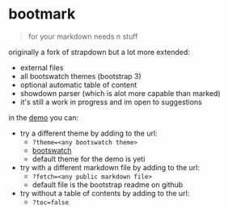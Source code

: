 # bootmark

> for your markdown needs n stuff

originally a fork of strapdown but a lot more extended:
- external files
- all bootswatch themes (bootstrap 3)
- optional automatic table of content
- showdown parser (which is alot more capable than marked)
- it's still a work in progress and im open to suggestions

in the [demo](https://obedm503.github.io/bootmark) you can:
- try a different theme by adding to the url:
  - ``?theme=<any bootswatch theme>``
  - [bootswatch](https://bootswatch.com)
  - default theme for the demo is yeti
- try with a different markdown file by adding to the url:
  - ``?fetch=<any public markdown file>``
  - default file is the bootstrap readme on github
- try without a table of contents by adding to the url:
  - ``?toc=false``
